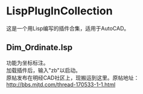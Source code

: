 # LispPlugInCollection
 这是一个用Lisp编写的插件合集，适用于AutoCAD。<br>
 
## Dim_Ordinate.lsp
 功能为坐标标注。<br>
 加载插件后，输入"zb"以启动。<br>
 原帖发布在明经CAD社区上，现搬运到这里。原帖地址：http://bbs.mjtd.com/thread-170533-1-1.html<br>
